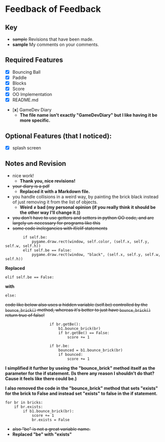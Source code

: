 # **Feedback of Feedback**
## **Key**
* ~~sample~~ Revisions that have been made.
* **sample** My comments on your comments.

## Required Features
* [x] Bouncing Ball
* [x] Paddle
* [x] Blocks
* [x] Score
* [x] OO Implementation
* [x] README.md
* [**x**] GameDev Diary
    * **The file name isn't exactly "GameDevDiary" but I like having it be more specific.**

## Optional Features (that I noticed):
* [x]  splash screen

## Notes and Revision
* nice work!
    * **Thank you, nice revisions!**
* ~~your diary is a pdf~~
    * **Replaced it with a Markdown file.**
* you handle collisions in a weird way, by painting the brick black instead of just removing it from the list of objects.
    * **Weird ≠ bad (my personal opinion (if you really think it should be the other way I'll change it.))**
* ~~you don't have to use getters and setters in python OO code, and are largely un-necessary for programs like this~~
* ~~some code inelegancies with if/elif statements~~

```
        if self.be:
            pygame.draw.rect(window, self.color, (self.x, self.y, self.w, self.h))
        elif self.be == False:
            pygame.draw.rect(window, "black", (self.x, self.y, self.w, self.h))
```

**Replaced**
```
elif self.be == False:
```
**with**
```
else:
```
~~code like below also uses a hidden variable (self.be) controlled by the `bounce_brick()` method, whereas it's better to just have `bounce_brick()` return true of false!~~

```
                    if br.getBe():
                        b1.bounce_brick(br)
                        if br.getBe() == False:
                            score += 1
```

```
                    if br.be:
                        bounced = b1.bounce_brick(br)
                        if bounced: 
                            score += 1

```
**I simplified it further by useing the "bounce_brick" method itself as the parameter for the if statement. (Is there any reason I shouldn't do that? Cause it feels like there could be.)**

**I also removed the code in the "bounce_brick" method that sets "exists" for the brick to False and instead set "exists" to false in the if statement.**

```
for br in bricks:
    if br.exists:
        if b1.bounce_brick(br):
            score += 1
            br.exists = False
```
* ~~also "be" is not a great variable name.~~
* **Replaced "be" with "exists"**
